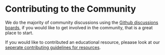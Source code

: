 # Contributing to the Community

We do the majority of community discussions using the [Github discussions boards](https://github.com/orgs/pythoninchemistry/discussions), if you would like to get involved in the community, that is a great place to start. 

If you would like to contributed an educational resource, pleaase look at our [seperate contributing guidelines for resources](./../educational-resources/contributing). 